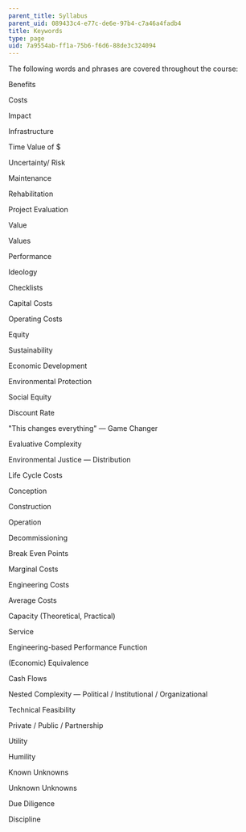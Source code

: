 ```yaml
---
parent_title: Syllabus
parent_uid: 089433c4-e77c-de6e-97b4-c7a46a4fadb4
title: Keywords
type: page
uid: 7a9554ab-ff1a-75b6-f6d6-88de3c324094
---
```


The following words and phrases are covered throughout the course:

Benefits

Costs

Impact

Infrastructure

Time Value of $

Uncertainty/ Risk

Maintenance

Rehabilitation

Project Evaluation

Value

Values

Performance

Ideology

Checklists

Capital Costs

Operating Costs

Equity

Sustainability

Economic Development

Environmental Protection

Social Equity

Discount Rate

"This changes everything" — Game Changer

Evaluative Complexity

Environmental Justice — Distribution

Life Cycle Costs

Conception

Construction

Operation

Decommissioning

Break Even Points

Marginal Costs

Engineering Costs

Average Costs

Capacity (Theoretical, Practical)

Service

Engineering-based Performance Function

(Economic) Equivalence

Cash Flows

Nested Complexity — Political / Institutional / Organizational

Technical Feasibility

Private / Public / Partnership

Utility

Humility

Known Unknowns

Unknown Unknowns

Due Diligence

Discipline